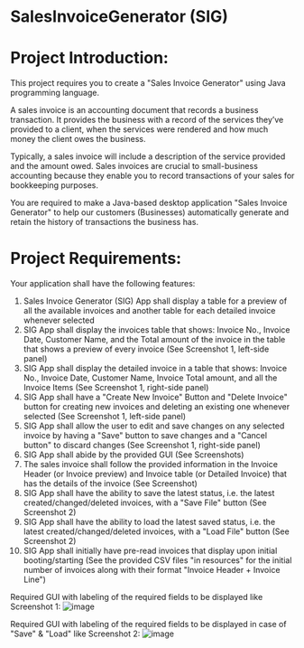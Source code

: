 # SalesInvoiceGenerator (SIG)

# Project Introduction:

This project requires you to create a "Sales Invoice Generator" using Java programming language.

A sales invoice is an accounting document that records a business transaction. It provides the business with a record of the services they’ve provided to a client, when the services were rendered and how much money the client owes the business.

Typically, a sales invoice will include a description of the service provided and the amount owed. Sales invoices are crucial to small-business accounting because they enable you to record transactions of your sales for bookkeeping purposes.

You are required to make a Java-based desktop application "Sales Invoice Generator" to help our customers (Businesses) automatically generate and retain the history of transactions the business has.

# Project Requirements:
Your application shall have the following features:

1. Sales Invoice Generator (SIG) App shall display a table for a preview of all the available invoices and another table for each detailed invoice whenever selected
2. SIG App shall display the invoices table that shows: Invoice No., Invoice Date, Customer Name, and the Total amount of the invoice in the table that shows a preview of every invoice (See Screenshot 1, left-side panel)
3. SIG App shall display the detailed invoice in a table that shows: Invoice No., Invoice Date, Customer Name, Invoice Total amount, and all the Invoice Items (See Screenshot 1, right-side panel)
4. SIG App shall have a "Create New Invoice" Button and "Delete Invoice" button for creating new invoices and deleting an existing one whenever selected (See Screenshot 1, left-side panel)
5. SIG App shall allow the user to edit and save changes on any selected invoice by having a "Save" button to save changes and a "Cancel button" to discard changes (See Screenshot 1, right-side panel)
6. SIG App shall abide by the provided GUI (See Screenshots)
7. The sales invoice shall follow the provided information in the Invoice Header (or Invoice preview) and Invoice table (or Detailed Invoice) that has the details of the invoice (See Screenshot)
8. SIG App shall have the ability to save the latest status, i.e. the latest created/changed/deleted invoices, with a "Save File" button (See Screenshot 2)
9. SIG App shall have the ability to load the latest saved status, i.e. the latest created/changed/deleted invoices, with a "Load File" button (See Screenshot 2)
10. SIG App shall initially have pre-read invoices that display upon initial booting/starting (See the provided CSV files "in resources" for the initial number of invoices along with their format "Invoice Header + Invoice Line")


Required GUI with labeling of the required fields to be displayed
like Screenshot 1:
![image](https://user-images.githubusercontent.com/13236179/180356989-c4485d4c-6165-46ea-8c72-870327c201bd.png)

Required GUI with labeling of the required fields to be displayed in case of "Save" & "Load"
like Screenshot 2:
![image](https://user-images.githubusercontent.com/13236179/180357016-42eafac0-8496-4a4d-9864-b80c60db83b8.png)

